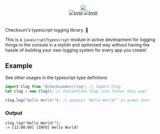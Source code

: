 <div id="logo" align="center">
  <img src="https://media.discordapp.net/attachments/826280792320901141/864469449310863360/CLOG.png" />
</div>

<div id="badges" align="center">
      <a href="https://circleci.com/gh/ChecksumDev/clog.svg?style=shield"><img alt="pypi" src="https://circleci.com/gh/ChecksumDev/clog.svg?style=shield"/></a>
  <a href="https://coveralls.io/github/ChecksumDev/clog"><img alt="pypi" src="https://coveralls.io/repos/github/ChecksumDev/clog/badge.svg"/></a>
</div>

#     

Checksum's typescript logging library. 🎉

This is a `javascript`/`typescript` module in active development for logging things to the console in a stylish and optimized way without having the hassle of building your own logging system for every app you create!

## Example

See other usages in the typescript type defintions

```typescript
import Clog from "@checksumdev/clog"; // Import Clog
let clog = new Clog(); // Instantiate Clog (its faster this way)

clog.log("Hello World!"); // outputs "Hello World!" in green text
```

### Output

    clog.log("Hello World!");
    -> [12:00:00] [INFO] Hello World!
